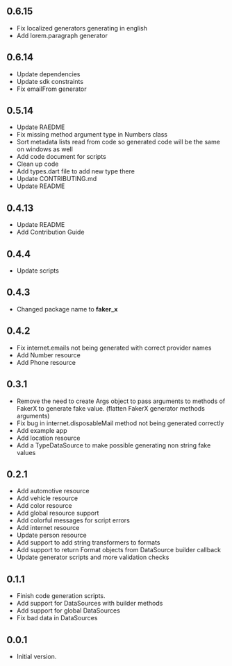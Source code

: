 ## 0.6.15
- Fix localized generators generating in english
- Add lorem.paragraph generator

## 0.6.14
- Update dependencies
- Update sdk constraints
- Fix emailFrom generator

## 0.5.14
- Update RAEDME
- Fix missing method argument type in Numbers class
- Sort metadata lists read from code so generated code will be the same on windows as well
- Add code document for scripts
- Clean up code
- Add types.dart file to add new type there
- Update CONTRIBUTING.md
- Update README
## 0.4.13

- Update README
- Add Contribution Guide
## 0.4.4

- Update scripts

## 0.4.3

- Changed package name to **faker_x**
## 0.4.2

- Fix internet.emails not being generated with correct provider names
- Add Number resource
- Add Phone resource 

## 0.3.1

- Remove the need to create Args object to pass arguments to methods of FakerX to generate fake value. (flatten FakerX generator methods arguments)
- Fix bug in internet.disposableMail method not being generated correctly 
- Add example app
- Add location resource
- Add a TypeDataSource to make possible generating non string fake values

## 0.2.1

- Add automotive resource
- Add vehicle resource
- Add color resource
- Add global resource support
- Add colorful messages for script errors
- Add internet resource
- Update person resource
- Add support to add string transformers to formats
- Add support to return Format objects from DataSource builder callback 
- Update generator scripts and more validation checks


## 0.1.1

- Finish code generation scripts.
- Add support for DataSources with builder methods
- Add support for global DataSources
- Fix bad data in DataSources



## 0.0.1

- Initial version.
